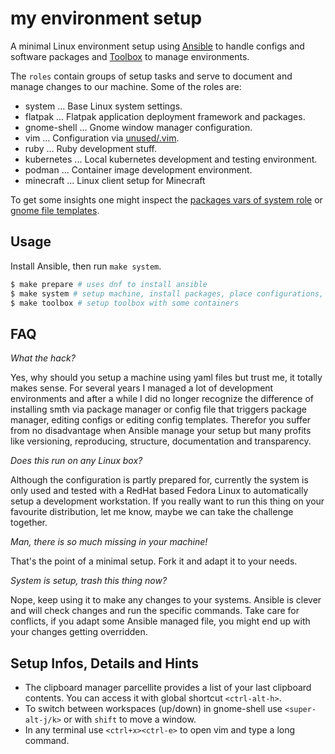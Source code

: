 # my environment setup

A minimal Linux environment setup using [Ansible] to handle configs and
software packages and [Toolbox] to manage environments.

The `roles` contain groups of setup tasks and serve to document and manage
changes to our machine. Some of the roles are:

- system ... Base Linux system settings.
- flatpak ... Flatpak application deployment framework and packages.
- gnome-shell ... Gnome window manager configuration.
- vim ... Configuration via [unused/.vim](https://github.com/unused/.vim).
- ruby ... Ruby development stuff.
- kubernetes ... Local kubernetes development and testing environment.
- podman ... Container image development environment.
- minecraft ... Linux client setup for Minecraft

To get some insights one might inspect the [packages vars of system
role](/roles/system/vars/packages-dev-RedHat.yml) or [gnome file
templates](/roles/system/files/gnome/Templates/).

## Usage

Install Ansible, then run `make system`.

```sh
$ make prepare # uses dnf to install ansible
$ make system # setup machine, install packages, place configurations, etc.
$ make toolbox # setup toolbox with some containers
```

## FAQ

*What the hack?*

Yes, why should you setup a machine using yaml files but trust me, it totally
makes sense. For several years I managed a lot of development environments and
after a while I did no longer recognize the difference of installing smth via
package manager or config file that triggers package manager, editing configs
or editing config templates. Therefor you suffer from no disadvantage when
Ansible manage your setup but many profits like versioning, reproducing,
structure, documentation and transparency.

*Does this run on any Linux box?*

Although the configuration is partly prepared for, currently the system is only
used and tested with a RedHat based Fedora Linux to automatically setup a
development workstation. If you really want to run this thing on your favourite
distribution, let me know, maybe we can take the challenge together.

*Man, there is so much missing in your machine!*

That's the point of a minimal setup. Fork it and adapt it to your needs.

*System is setup, trash this thing now?*

Nope, keep using it to make any changes to your systems. Ansible is clever and
will check changes and run the specific commands. Take care for conflicts, if
you adapt some Ansible managed file, you might end up with your changes getting
overridden.

## Setup Infos, Details and Hints

- The clipboard manager parcellite provides a list of your last clipboard
  contents. You can access it with global shortcut `<ctrl-alt-h>`.
- To switch between workspaces (up/down) in gnome-shell use `<super-alt-j/k>`
  or with `shift` to move a window.
- In any terminal use `<ctrl+x><ctrl-e>` to open vim and type a long command.

[Ansible]: https://www.ansible...
[Toolbox]: https://docs.fedoraproject.org/en-US/fedora-silverblue/toolbox/
